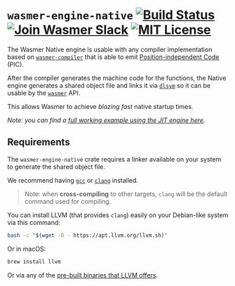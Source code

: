 # `wasmer-engine-native` [![Build Status](https://img.shields.io/azure-devops/build/wasmerio/wasmer/3.svg?style=flat-square)](https://dev.azure.com/wasmerio/wasmer/_build/latest?definitionId=3&branchName=master) [![Join Wasmer Slack](https://img.shields.io/static/v1?label=Slack&message=join%20chat&color=brighgreen&style=flat-square)](https://slack.wasmer.io) [![MIT License](https://img.shields.io/github/license/wasmerio/wasmer.svg?style=flat-square)](https://github.com/wasmerio/wasmer/blob/master/LICENSE)

The Wasmer Native engine is usable with any compiler implementation
based on [`wasmer-compiler`] that is able to emit
[Position-independent Code][PIC] (PIC).

After the compiler generates the machine code for the functions, the
Native engine generates a shared object file and links it via
[`dlsym`] so it can be usable by the [`wasmer`] API.

This allows Wasmer to achieve *blazing fast* native startup times.

*Note: you can find a [full working example using the JIT engine
here][example].*

## Requirements

The `wasmer-engine-native` crate requires a linker available on your
system to generate the shared object file.

We recommend having [`gcc`] or [`clang`] installed.

> Note: when **cross-compiling** to other targets, `clang` will be the
> default command used for compiling.

You can install LLVM (that provides `clang`) easily on your
Debian-like system via this command:

```bash
bash -c "$(wget -O - https://apt.llvm.org/llvm.sh)"
```

Or in macOS:

```bash
brew install llvm
```

Or via any of the [pre-built binaries that LLVM
offers][llvm-pre-built].


[`wasmer-compiler`]: https://github.com/wasmerio/wasmer-reborn/tree/master/lib/compiler
[PIC]: https://en.wikipedia.org/wiki/Position-independent_code
[`dlsym`]: https://www.freebsd.org/cgi/man.cgi?query=dlsym
[`wasmer`]: https://github.com/wasmerio/wasmer-reborn/tree/master/lib/api
[example]: https://github.com/wasmerio/wasmer-reborn/blob/master/examples/engine_native.rs
[`gcc`]: https://gcc.gnu.org/
[`clang`]: https://clang.llvm.org/
[llvm-pre-built]: https://releases.llvm.org/download.html
